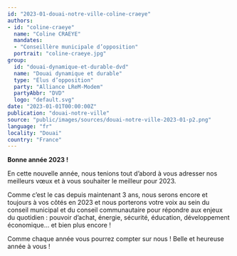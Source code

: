 ```yaml
---
id: "2023-01-douai-notre-ville-coline-craeye"
authors:
- id: "coline-craeye"
  name: "Coline CRAEYE"
  mandates: 
  - "Conseillère municipale d’opposition"
  portrait: "coline-craeye.jpg"
group:
  id: "douai-dynamique-et-durable-dvd"
  name: "Douai dynamique et durable"
  type: "Élus d’opposition"
  party: "Alliance LReM-Modem"
  partyAbbr: "DVD"
  logo: "default.svg"
date: "2023-01-01T00:00:00Z"
publication: "douai-notre-ville"
source: "public/images/sources/douai-notre-ville-2023-01-p2.png"
language: "fr"
locality: "Douai"
country: "France"
---
```


**Bonne année 2023 !**

En cette nouvelle année, nous tenions tout d’abord à vous adresser nos meilleurs vœux et à vous souhaiter le meilleur pour 2023.

Comme c’est le cas depuis maintenant 3 ans, nous serons encore et toujours à vos côtés en 2023 et nous porterons votre voix au sein du conseil municipal et du conseil communautaire pour répondre aux enjeux du quotidien : pouvoir d’achat, énergie, sécurité, éducation, développement économique… et bien plus encore !

Comme chaque année vous pourrez compter sur nous ! Belle et heureuse année à vous !
